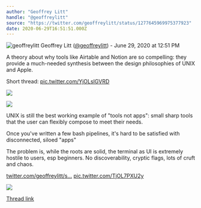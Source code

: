 ```yaml
---
author: "Geoffrey Litt"
handle: "@geoffreylitt"
source: "https://twitter.com/geoffreylitt/status/1277645969975377923"
date: 2020-06-29T16:51:51.000Z
---
```

![geoffreylitt](https://pbs.twimg.com/profile_images/722626068293763072/4erM-SPN_normal.jpg)
Geoffrey Litt ([@geoffreylitt](https://twitter.com/geoffreylitt)) - June 29, 2020 at 12:51 PM


A theory about why tools like Airtable and Notion are so compelling: they provide a much-needed synthesis between the design philosophies of UNIX and Apple.

Short thread: [pic.twitter.com/YjOLsIGVRD](https://twitter.com/geoffreylitt/status/1277645969975377923/photo/1)

![](https://pbs.twimg.com/media/EbsMfE8XkAc9TiK.png)

![](https://pbs.twimg.com/media/EbsMiqGX0AAwi9R.jpg)

UNIX is still the best working example of "tools not apps": small sharp tools that the user can flexibly compose to meet their needs.

Once you've written a few bash pipelines, it's hard to be satisfied with disconnected, siloed "apps"

The problem is, while the roots are solid, the terminal as UI is extremely hostile to users, esp beginners. No discoverability, cryptic flags, lots of cruft and chaos.

[twitter.com/geoffreylitt/s…](https://twitter.com/geoffreylitt/status/1187357294415302657) [pic.twitter.com/TjOL7PXU2y](https://twitter.com/geoffreylitt/status/1277645972529647616/photo/1)

![](https://pbs.twimg.com/media/EbsNx5_XkAEncJW.png)



[Thread link](https://twitter.com/geoffreylitt/status/1277645969975377923)

